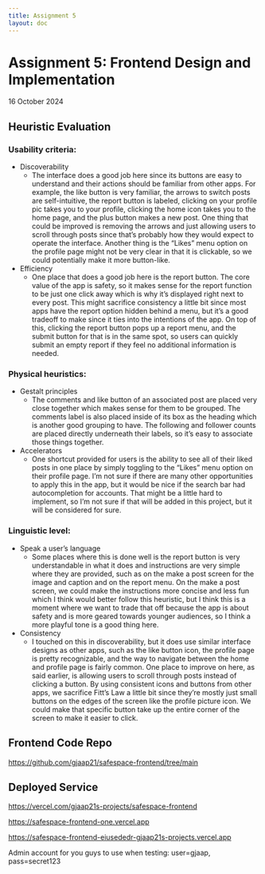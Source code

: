 ```yaml
---
title: Assignment 5
layout: doc
---
```


# Assignment 5: Frontend Design and Implementation
16 October 2024

## Heuristic Evaluation
### Usability criteria:
- Discoverability
    - The interface does a good job here since its buttons are easy to understand and their actions should be familiar from other apps. For example, the like button is very familiar, the arrows to switch posts are self-intuitive, the report button is labeled, clicking on your profile pic takes you to your profile, clicking the home icon takes you to the home page, and the plus button makes a new post. One thing that could be improved is removing the arrows and just allowing users to scroll through posts since that’s probably how they would expect to operate the interface. Another thing is the “Likes” menu option on the profile page might not be very clear in that it is clickable, so we could potentially make it more button-like.
- Efficiency
    - One place that does a good job here is the report button. The core value of the app is safety, so it makes sense for the report function to be just one click away which is why it’s displayed right next to every post. This might sacrifice consistency a little bit since most apps have the report option hidden behind a menu, but it’s a good tradeoff to make since it ties into the intentions of the app. On top of this, clicking the report button pops up a report menu, and the submit button for that is in the same spot, so users can quickly submit an empty report if they feel no additional information is needed. 

### Physical heuristics:
- Gestalt principles
    - The comments and like button of an associated post are placed very close together which makes sense for them to be grouped. The comments label is also placed inside of its box as the heading which is another good grouping to have. The following and follower counts are placed directly underneath their labels, so it’s easy to associate those things together. 
- Accelerators
    - One shortcut provided for users is the ability to see all of their liked posts in one place by simply toggling to the “Likes” menu option on their profile page. I’m not sure if there are many other opportunities to apply this in the app, but it would be nice if the search bar had autocompletion for accounts. That might be a little hard to implement, so I’m not sure if that will be added in this project, but it will be considered for sure.

### Linguistic level:
- Speak a user’s language
    - Some places where this is done well is the report button is very understandable in what it does and instructions are very simple where they are provided, such as on the make a post screen for the image and caption and on the report menu. On the make a post screen, we could make the instructions more concise and less fun which I think would better follow this heuristic, but I think this is a moment where we want to trade that off because the app is about safety and is more geared towards younger audiences, so I think a more playful tone is a good thing here.
- Consistency
    - I touched on this in discoverability, but it does use similar interface designs as other apps, such as the like button icon, the profile page is pretty recognizable, and the way to navigate between the home and profile page is fairly common. One place to improve on here, as said earlier, is allowing users to scroll through posts instead of clicking a button. By using consistent icons and buttons from other apps, we sacrifice Fitt’s Law a little bit since they’re mostly just small buttons on the edges of the screen like the profile picture icon. We could make that specific button take up the entire corner of the screen to make it easier to click.

## Frontend Code Repo
https://github.com/gjaap21/safespace-frontend/tree/main

## Deployed Service
https://vercel.com/gjaap21s-projects/safespace-frontend

https://safespace-frontend-one.vercel.app

https://safespace-frontend-eiusededr-gjaap21s-projects.vercel.app

Admin account for you guys to use when testing: user=gjaap, pass=secret123
